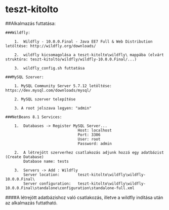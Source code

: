 # teszt-kitolto

##Alkalmazás futtatása:

	###Wildfly:
	
		1.	Wildfly - 10.0.0.Final - Java EE7 Full & Web Distribution letöltése: http://wildfly.org/downloads/
		
		2.	wildfly kicsomagolása a teszt-kitolto\wildfly\ mappába (elvárt struktúra: teszt-kitolto/wildfly/wildfly-10.0.0.Final/...)
		
		3.	wildfly_config.sh futtatása
	
	###MySQL Szerver:
	
		1. MySQL Community Server 5.7.12 letöltése: https://dev.mysql.com/downloads/mysql/
		
		2. MySQL szerver telepítése
		
		3. A root jelszava legyen: "admin"
		
	###NetBeans 8.1 Services:
	
		1.	Databases -> Register MySQL Server... 
									Host: localhost
									Port: 3306
									User: root
									Password: admin
									
		2.	A létrejött szerverhez csatlakozás adjunk hozzá egy adatbázist (Create Database)
			Database name: tests	
		
		3.	Servers -> Add : Wildfly 
			Server location:		teszt-kitolto\wildfly\wildfly-10.0.0.Final\
			Server configuration:	teszt-kitolto\wildfly\wildfly-10.0.0.Final\standalone\configuration\standalone-full.xml
			
			

####A létrejött adatbázishoz való csatlakozás, illetve a wildfly indítása után az alkalmazás futtatható.